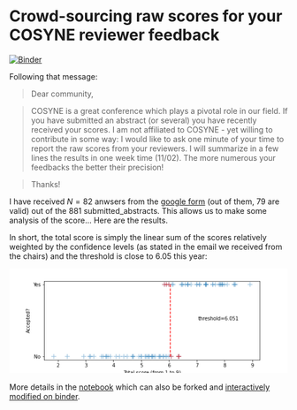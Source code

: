 # Crowd-sourcing raw scores for your COSYNE reviewer feedback

[![Binder](https://mybinder.org/badge_logo.svg)](https://mybinder.org/v2/gh/laurentperrinet/2022-02-11_COSYNE-scoresheet/main?labpath=2022-02-11_COSYNE-scoresheet.ipynb)

Following that message:

> Dear community, 

> COSYNE is a great conference which plays a pivotal role in our field. If you have submitted an abstract (or several) you have recently received your scores. I am not affiliated to COSYNE - yet willing to contribute in some way: I would like to ask one minute of your time to report the raw scores from your reviewers. I will summarize in a few lines the results in one week time (11/02). The more numerous your feedbacks the better their precision!

> Thanks!

I have received $N = 82$ anwsers from the [google form](https://forms.gle/hjzWVemM4Jy9cBbZ9) (out of them, $79$ are valid) out of the $881$ submitted_abstracts. This allows us to make some analysis of the score... Here are the results.

In short, the total score is simply  the linear sum of the scores relatively weighted by the confidence levels (as stated in the email we received from the chairs) and the threshold is close to $6.05$ this year:

![2022-02-11_COSYNE-razor](2022-02-11_COSYNE-razor.png)

More details in the [notebook](https://github.com/laurentperrinet/2022-02-11_COSYNE-scoresheet/blob/main/2022-02-11_COSYNE-scoresheet.ipynb) which can also be forked and [interactively modified on binder](https://mybinder.org/v2/gh/laurentperrinet/2022-02-11_COSYNE-scoresheet/main?labpath=2022-02-11_COSYNE-scoresheet.ipynb).
